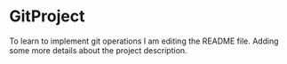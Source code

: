 # GitProject
To learn to implement git operations
I am editing the README file. Adding some more details about the project description.
